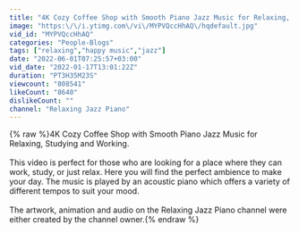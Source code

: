```yaml
---
title: "4K Cozy Coffee Shop with Smooth Piano Jazz Music for Relaxing, Studying and Working"
image: "https:\/\/i.ytimg.com\/vi\/MYPVQccHhAQ\/hqdefault.jpg"
vid_id: "MYPVQccHhAQ"
categories: "People-Blogs"
tags: ["relaxing","happy music","jazz"]
date: "2022-06-01T07:25:57+03:00"
vid_date: "2022-01-17T13:01:22Z"
duration: "PT3H35M23S"
viewcount: "808541"
likeCount: "8640"
dislikeCount: ""
channel: "Relaxing Jazz Piano"
---
```

{% raw %}4K Cozy Coffee Shop with Smooth Piano Jazz Music for Relaxing, Studying and Working.<br /><br />This video is perfect for those who are looking for a place where they can work, study, or just relax. Here you will find the perfect ambience to make your day. The music is played by an acoustic piano which offers a variety of different tempos to suit your mood.<br /><br />The artwork, animation and audio on the Relaxing Jazz Piano channel were either created by the channel owner.{% endraw %}

